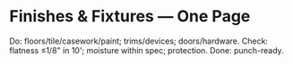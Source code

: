 # Finishes & Fixtures — One Page

Do: floors/tile/casework/paint; trims/devices; doors/hardware.
Check: flatness ≤1/8" in 10'; moisture within spec; protection.
Done: punch-ready.
